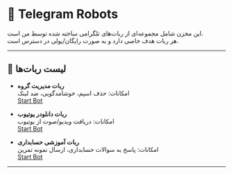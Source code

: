 # 🤖 Telegram Robots

این مخزن شامل مجموعه‌ای از ربات‌های تلگرامی ساخته شده توسط من است.  
هر ربات هدف خاصی دارد و به صورت رایگان/پولی در دسترس است.

---

## 📌 لیست ربات‌ها
- **ربات مدیریت گروه**  
  امکانات: حذف اسپم، خوشامدگویی، ضد لینک  
  [Start Bot](https://t.me/your_bot_link)

- **ربات دانلودر یوتیوب**  
  امکانات: دریافت ویدیو/صوت از یوتیوب  
  [Start Bot](https://t.me/your_bot_link)

- **ربات آموزشی حسابداری**  
  امکانات: پاسخ به سوالات حسابداری، ارسال نمونه تمرین  
  [Start Bot](https://t.me/your_bot_link)

---
